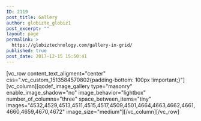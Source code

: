 ```yaml
---
ID: 2119
post_title: Gallery
author: globizte_globiz1
post_excerpt: ""
layout: page
permalink: >
  https://globiztechnology.com/gallery-in-grid/
published: true
post_date: 2017-12-15 15:50:41
---
```

[vc_row content_text_aligment="center" css=".vc_custom_1513584570802{padding-bottom: 100px !important;}"][vc_column][qodef_image_gallery type="masonry" enable_image_shadow="no" image_behavior="lightbox" number_of_columns="three" space_between_items="tiny" images="4532,4529,4513,4511,4515,4517,4509,4501,4664,4663,4662,4661,4660,4659,4670,4672" image_size="medium"][/vc_column][/vc_row]